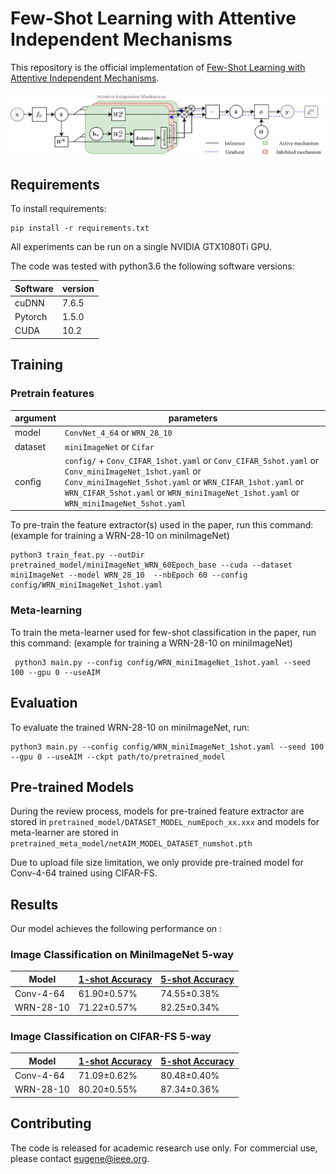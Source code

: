 # Few-Shot Learning with Attentive Independent Mechanisms

This repository is the official implementation of [Few-Shot Learning with Attentive Independent Mechanisms](https://arxiv.org/abs/2107.14053). 

<img src="attention-AIM.png" width="600">

## Requirements

To install requirements:

```setup
pip install -r requirements.txt
```

All experiments can be run on a single NVIDIA GTX1080Ti GPU.


The code was tested with python3.6 the following software versions:

| Software        | version |
| ------------- |-------------|
| cuDNN         | 7.6.5 |
| Pytorch      | 1.5.0  |
| CUDA | 10.2    |


## Training

### Pretrain features


| argument        | parameters |
| ------------- |-------------|
| model         | `ConvNet_4_64` or `WRN_28_10` |
| dataset      | `miniImageNet` or `Cifar` |
| config | `config/` + `Conv_CIFAR_1shot.yaml` or `Conv_CIFAR_5shot.yaml` or `Conv_miniImageNet_1shot.yaml` or `Conv_miniImageNet_5shot.yaml` or `WRN_CIFAR_1shot.yaml` or `WRN_CIFAR_5shot.yaml` or `WRN_miniImageNet_1shot.yaml` or `WRN_miniImageNet_5shot.yaml`   |


To pre-train the feature extractor(s) used in the paper, run this command: (example for training a WRN-28-10 on miniImageNet)

```
python3 train_feat.py --outDir pretrained_model/miniImageNet_WRN_60Epoch_base --cuda --dataset miniImageNet --model WRN_28_10  --nbEpoch 60 --config config/WRN_miniImageNet_1shot.yaml
```


### Meta-learning

To train the meta-learner used for few-shot classification in the paper, run this command: (example for training a WRN-28-10 on miniImageNet)

```
 python3 main.py --config config/WRN_miniImageNet_1shot.yaml --seed 100 --gpu 0 --useAIM
```



## Evaluation

To evaluate the trained WRN-28-10 on miniImageNet, run:

```eval
python3 main.py --config config/WRN_miniImageNet_1shot.yaml --seed 100 --gpu 0 --useAIM --ckpt path/to/pretrained_model
```


## Pre-trained Models

During the review process, models for pre-trained feature extractor are stored in `pretrained_model/DATASET_MODEL_numEpoch_xx.xxx` and models for meta-learner are stored in `pretrained_meta_model/netAIM_MODEL_DATASET_numshot.pth`

Due to upload file size limitation, we only provide pre-trained model for Conv-4-64 trained using CIFAR-FS.

## Results

Our model achieves the following performance on :

### Image Classification on MiniImageNet 5-way

| Model         | [1-shot Accuracy](https://paperswithcode.com/sota/few-shot-image-classification-on-mini-2)  | [5-shot Accuracy](https://paperswithcode.com/sota/few-shot-image-classification-on-mini-3) |
| ------------------ |---------------- | -------------- |
| Conv-4-64   |     61.90±0.57%        |      74.55±0.38%       |
| WRN-28-10   |     71.22±0.57%        |      82.25±0.34%       |

### Image Classification on CIFAR-FS 5-way

| Model         | [1-shot Accuracy](https://paperswithcode.com/sota/few-shot-image-classification-on-cifar-fs-5)  | [5-shot Accuracy](https://paperswithcode.com/sota/few-shot-image-classification-on-cifar-fs-5-1) |
| ------------------ |---------------- | -------------- |
| Conv-4-64   |     71.09±0.62%        |      80.48±0.40%       |
| WRN-28-10   |     80.20±0.55%        |      87.34±0.36%       |




## Contributing

The code is released for academic research use only. For commercial use, please contact [eugene@ieee.org](eugene@ieee.org).

